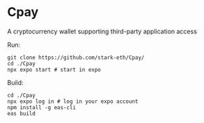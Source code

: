 # Cpay
A cryptocurrency wallet supporting third-party application access

Run:
```
git clone https://github.com/stark-eth/Cpay/
cd ./Cpay
npx expo start # start in expo
```

Build:
```
cd ./Cpay
npx expo log in # log in your expo account
npm install -g eas-cli
eas build
```
